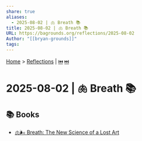 ```yaml
---
share: true
aliases:
  - 2025-08-02 | 🫁 Breath 📚
title: 2025-08-02 | 🫁 Breath 📚
URL: https://bagrounds.org/reflections/2025-08-02
Author: "[[bryan-grounds]]"
tags: 
---
```

[Home](../index.md) > [Reflections](./index.md) | [⏮️](./2025-08-01.md) [⏭️](./2025-08-03.md)  
# 2025-08-02 | 🫁 Breath 📚  
## 📚 Books  
- [🫁🌬️ Breath: The New Science of a Lost Art](../books/breath-the-new-science-of-a-lost-art.md)